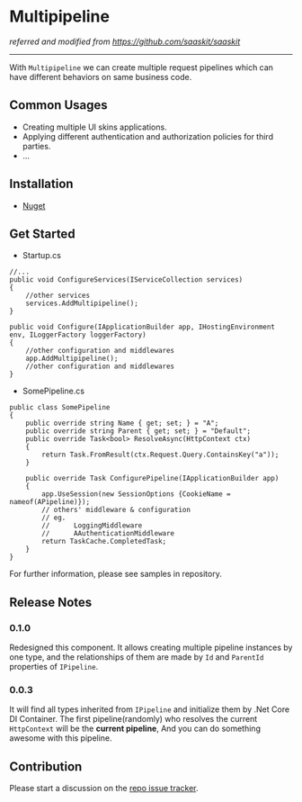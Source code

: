 # Multipipeline

_referred and modified from https://github.com/saaskit/saaskit_

---

With `Multipipeline` we can create multiple request pipelines which can have different behaviors on same business code.

## Common Usages
+ Creating multiple UI skins applications.
+ Applying different authentication and authorization policies for third parties.
+ ...

## Installation
+ <a href="https://www.nuget.org/packages/LazyMortal.Multipipeline/">Nuget</a>

## Get Started
+ Startup.cs

```
//...
public void ConfigureServices(IServiceCollection services)
{
    //other services
    services.AddMultipipeline();
}

public void Configure(IApplicationBuilder app, IHostingEnvironment env, ILoggerFactory loggerFactory)
{
    //other configuration and middlewares
    app.AddMultipipeline();
    //other configuration and middlewares
}

```
+ SomePipeline.cs
```
public class SomePipeline
{
    public override string Name { get; set; } = "A";
    public override string Parent { get; set; } = "Default";
    public override Task<bool> ResolveAsync(HttpContext ctx)
    {
        return Task.FromResult(ctx.Request.Query.ContainsKey("a"));
    }

    public override Task ConfigurePipeline(IApplicationBuilder app)
    {
        app.UseSession(new SessionOptions {CookieName = nameof(APipeline)});
        // others' middleware & configuration
        // eg.
        //		LoggingMiddleware
        //		AAuthenticationMiddleware
        return TaskCache.CompletedTask;
    }
}
```

For further information, please see samples in repository.

## Release Notes

### 0.1.0
Redesigned this component.
It allows creating multiple pipeline instances by one type, 
and the relationships of them are made by `Id` and `ParentId` properties of `IPipeline`.

### 0.0.3
It will find all types inherited from `IPipeline` and initialize them by .Net Core DI Container.
The first pipeline(randomly) who resolves the current `HttpContext` will be the **current pipeline**,
And you can do something awesome with this pipeline.

## Contribution

Please start a discussion on the <a href="https://github.com/LazyMortal/Multipipeline/issues">repo issue tracker</a>.
